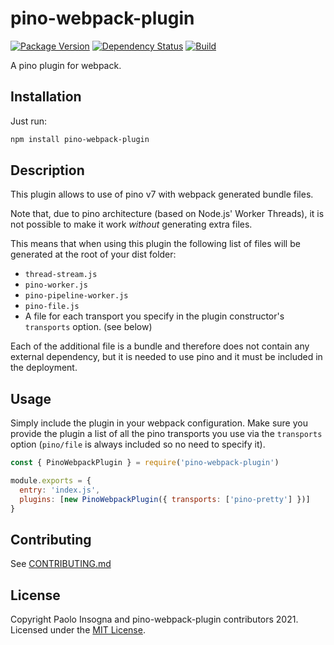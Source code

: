 # pino-webpack-plugin

[![Package Version](https://img.shields.io/npm/v/pino-webpack-plugin.svg)](https://npm.im/pino-webpack-plugin)
[![Dependency Status](https://img.shields.io/librariesio/release/npm/pino-webpack-plugin)](https://libraries.io/npm/pino-webpack-plugin)
[![Build](https://github.com/pinojs/pino-webpack-plugin/workflows/CI/badge.svg)](https://github.com/pinojs/pino-webpack-plugin/actions?query=workflow%3ACI)

A pino plugin for webpack.

## Installation

Just run:

```bash
npm install pino-webpack-plugin
```

## Description

This plugin allows to use of pino v7 with webpack generated bundle files.

Note that, due to pino architecture (based on Node.js' Worker Threads), it is not possible to make it work _without_ generating extra files.

This means that when using this plugin the following list of files will be generated at the root of your dist folder:

- `thread-stream.js`
- `pino-worker.js`
- `pino-pipeline-worker.js`
- `pino-file.js`
- A file for each transport you specify in the plugin constructor's `transports` option. (see below)

Each of the additional file is a bundle and therefore does not contain any external dependency, but it is needed to use pino and it must be included in the deployment.

## Usage

Simply include the plugin in your webpack configuration.
Make sure you provide the plugin a list of all the pino transports you use via the `transports` option (`pino/file` is always included so no need to specify it).

```js
const { PinoWebpackPlugin } = require('pino-webpack-plugin')

module.exports = {
  entry: 'index.js',
  plugins: [new PinoWebpackPlugin({ transports: ['pino-pretty'] })]
}
```

## Contributing

See [CONTRIBUTING.md](./CONTRIBUTING.md)

## License

Copyright Paolo Insogna and pino-webpack-plugin contributors 2021. Licensed under the [MIT License](http://www.apache.org/licenses/MIT).
